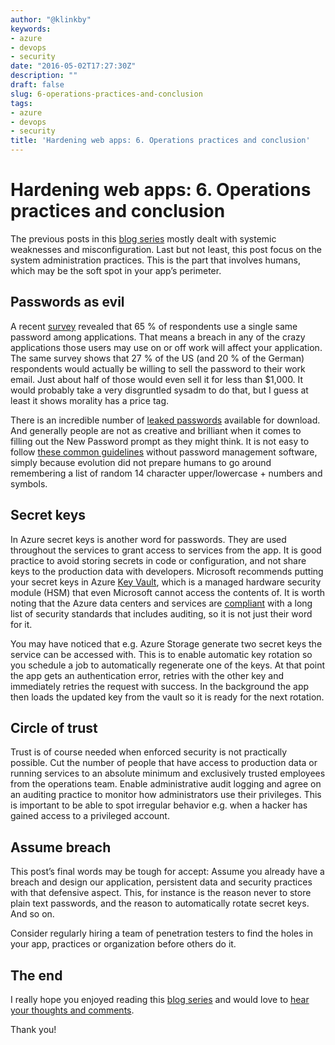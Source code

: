 ```yaml
---
author: "@klinkby"
keywords:
- azure
- devops
- security
date: "2016-05-02T17:27:30Z"
description: ""
draft: false
slug: 6-operations-practices-and-conclusion
tags:
- azure
- devops
- security
title: 'Hardening web apps: 6. Operations practices and conclusion'
---
```


# Hardening web apps: 6. Operations practices and conclusion

The previous posts in this [blog series](../1-hardening-web-apps-introduction/) mostly dealt with systemic weaknesses and misconfiguration. Last but not least, this post focus on the system administration practices. This is the part that involves humans, which may be the soft spot in your app’s perimeter. 

## Passwords as evil
A recent [survey](http://fortune.com/2016/03/30/passwords-sell-poor-sailpoint/) revealed that 65 % of respondents use a single same password among applications. That means a breach in any of the crazy applications those users may use on or off work will affect your application. The same survey shows that 27 % of the US (and 20 % of the German) respondents would actually be willing to sell the password to their work email. Just about half of those would even sell it for less than $1,000.  It would probably take a very disgruntled sysadm to do that, but I guess at least it shows morality has a price tag.

There is an incredible number of [leaked passwords](https://wiki.skullsecurity.org/Passwords) available for download. And generally people are not as creative and brilliant when it comes to filling out the New Password prompt as they might think. It is not easy to follow [these common guidelines](https://en.wikipedia.org/wiki/Password_strength#Common_guidelines) without password management software, simply because evolution did not prepare humans to go around remembering a list of random 14 character upper/lowercase + numbers and symbols. 

## Secret keys
In Azure secret keys is another word for passwords. They are used throughout the services to grant access to services from the app. It is good practice to avoid storing secrets in code or configuration, and not share keys to the production data with developers. Microsoft recommends putting your secret keys in Azure [Key Vault](https://azure.microsoft.com/en-us/services/key-vault/), which is a managed hardware security module (HSM) that even Microsoft cannot access the contents of. It is worth noting that the Azure data centers and services are [compliant](https://www.microsoft.com/en-us/TrustCenter/CloudServices/Azure) with a long list of security standards that includes auditing, so it is not just their word for it. 

You may have noticed that e.g. Azure Storage generate two secret keys the service can be accessed with. This is to enable automatic key rotation so you schedule a job to automatically regenerate one of the keys. At that point the app gets an authentication error, retries with the other key and immediately retries the request with success. In the background the app then loads the updated key from the vault so it is ready for the next rotation. 

## Circle of trust
Trust is of course needed when enforced security is not practically possible. Cut the number of people that have access to production data or running services to an absolute minimum and exclusively trusted employees from the operations team.
Enable administrative audit logging and agree on an auditing practice to monitor how administrators use their privileges. This is important to be able to spot irregular behavior e.g. when a hacker has gained access to a privileged account.

## Assume breach
This post’s final words may be tough for accept: Assume you already have a breach and design our application, persistent data and security practices with that defensive aspect. 
This, for instance is the reason never to store plain text passwords, and the reason to automatically rotate secret keys. And so on.

Consider regularly hiring a team of penetration testers to find the holes in your app, practices or organization before others do it.

## The end

I really hope you enjoyed reading this [blog series](../1-hardening-web-apps-introduction/) and would love to [hear your thoughts and comments](https://twitter.com/klinkby).
 
Thank you!

